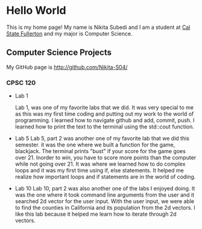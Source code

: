 # Hello World

This is my home page! My name is Nikita Subedi and I am a student at [Cal State Fullerton](http://www.fullerton.edu/) and my major is Computer Science.

## Computer Science Projects

My GitHub page is http://github.com/Nikita-S04/

### CPSC 120

* Lab 1

    Lab 1, was one of my favorite labs that we did. It was very special to me as this was my first time coding and putting out my work to the world of programming. I learned how to navigate github and add, commit, push. I learned how to print the text to the terminal using the std::cout function. 

* Lab 5
    Lab 5, part 2 was another one of my favorite lab that we did this semester. it was the one where we built a function for the game, blackjack. The terminal prints "bust" if your score for the game goes over 21. Inorder to win, you have to score more points than the computer while not going over 21. It was where we learned how to do complex loops and it was my first time using if, else statements. It helped me realize how important loops and if statements are in the world of coding. 

* Lab 10
    Lab 10, part 2 was also another one of the labs I enjoyed doing. It was the one where it took command line arguments from the user and it searched 2d vector for the user input. With the user input, we were able to find the counties in California and its population from the 2d vectors. I like this lab because it helped me learn how to iterate through 2d vectors.